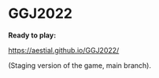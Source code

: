 # GGJ2022

<b>Ready to play:</b>

https://aestial.github.io/GGJ2022/

(Staging version of the game, main branch).